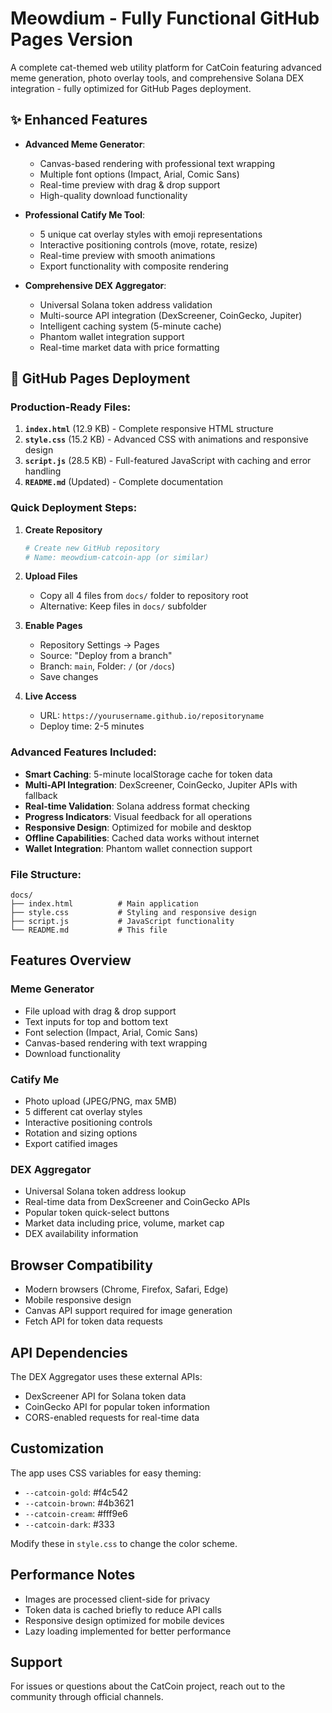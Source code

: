 # Meowdium - Fully Functional GitHub Pages Version

A complete cat-themed web utility platform for CatCoin featuring advanced meme generation, photo overlay tools, and comprehensive Solana DEX integration - fully optimized for GitHub Pages deployment.

## ✨ Enhanced Features

- **Advanced Meme Generator**: 
  - Canvas-based rendering with professional text wrapping
  - Multiple font options (Impact, Arial, Comic Sans)
  - Real-time preview with drag & drop support
  - High-quality download functionality

- **Professional Catify Me Tool**: 
  - 5 unique cat overlay styles with emoji representations
  - Interactive positioning controls (move, rotate, resize)
  - Real-time preview with smooth animations
  - Export functionality with composite rendering

- **Comprehensive DEX Aggregator**: 
  - Universal Solana token address validation
  - Multi-source API integration (DexScreener, CoinGecko, Jupiter)
  - Intelligent caching system (5-minute cache)
  - Phantom wallet integration support
  - Real-time market data with price formatting

## 🚀 GitHub Pages Deployment

### Production-Ready Files:

1. **`index.html`** (12.9 KB) - Complete responsive HTML structure
2. **`style.css`** (15.2 KB) - Advanced CSS with animations and responsive design
3. **`script.js`** (28.5 KB) - Full-featured JavaScript with caching and error handling
4. **`README.md`** (Updated) - Complete documentation

### Quick Deployment Steps:

1. **Create Repository**
   ```bash
   # Create new GitHub repository
   # Name: meowdium-catcoin-app (or similar)
   ```

2. **Upload Files**
   - Copy all 4 files from `docs/` folder to repository root
   - Alternative: Keep files in `docs/` subfolder

3. **Enable Pages**
   - Repository Settings → Pages
   - Source: "Deploy from a branch" 
   - Branch: `main`, Folder: `/` (or `/docs`)
   - Save changes

4. **Live Access**
   - URL: `https://yourusername.github.io/repositoryname`
   - Deploy time: 2-5 minutes

### Advanced Features Included:

- **Smart Caching**: 5-minute localStorage cache for token data
- **Multi-API Integration**: DexScreener, CoinGecko, Jupiter APIs with fallback
- **Real-time Validation**: Solana address format checking
- **Progress Indicators**: Visual feedback for all operations
- **Responsive Design**: Optimized for mobile and desktop
- **Offline Capabilities**: Cached data works without internet
- **Wallet Integration**: Phantom wallet connection support

### File Structure:
```
docs/
├── index.html          # Main application
├── style.css           # Styling and responsive design
├── script.js           # JavaScript functionality
└── README.md           # This file
```

## Features Overview

### Meme Generator
- File upload with drag & drop support
- Text inputs for top and bottom text
- Font selection (Impact, Arial, Comic Sans)
- Canvas-based rendering with text wrapping
- Download functionality

### Catify Me
- Photo upload (JPEG/PNG, max 5MB)
- 5 different cat overlay styles
- Interactive positioning controls
- Rotation and sizing options
- Export catified images

### DEX Aggregator
- Universal Solana token address lookup
- Real-time data from DexScreener and CoinGecko APIs
- Popular token quick-select buttons
- Market data including price, volume, market cap
- DEX availability information

## Browser Compatibility

- Modern browsers (Chrome, Firefox, Safari, Edge)
- Mobile responsive design
- Canvas API support required for image generation
- Fetch API for token data requests

## API Dependencies

The DEX Aggregator uses these external APIs:
- DexScreener API for Solana token data
- CoinGecko API for popular token information
- CORS-enabled requests for real-time data

## Customization

The app uses CSS variables for easy theming:
- `--catcoin-gold`: #f4c542
- `--catcoin-brown`: #4b3621  
- `--catcoin-cream`: #fff9e6
- `--catcoin-dark`: #333

Modify these in `style.css` to change the color scheme.

## Performance Notes

- Images are processed client-side for privacy
- Token data is cached briefly to reduce API calls
- Responsive design optimized for mobile devices
- Lazy loading implemented for better performance

## Support

For issues or questions about the CatCoin project, reach out to the community through official channels.
